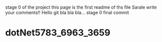 stage 0 of the project
this page is the first readme of ths file
Sarale write your comments!!
Hello git
bla bla bla...
stage 0 final commit
# dotNet5783_6963_3659

